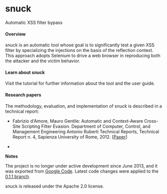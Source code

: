 # snuck
Automatic XSS filter bypass

#### Overview
snuck is an automatic tool whose goal is to significantly test a given XSS filter by specializing the injections on the basis of the reflection context. This approach adopts Selenium to drive a web browser in reproducing both the attacker and the victim behavior.

#### Learn about snuck
Visit the tutorial for further information about the tool and the user guide.

#### Research papers
The methodology, evaluation, and implementation of snuck is described in a technical report:

* Fabrizio d'Amore, Mauro Gentile: Automatic and Context-Aware Cross-Site Scripting Filter Evasion. Department of Computer, Control, and Management Engineering Antonio Ruberti Technical Reports, Technical Report n. 4, Sapienza University of Rome, 2012. [[Paper](http://www.dis.uniroma1.it/~bibdis/RePEc/aeg/report/2012-04.pdf)]

-
**Notes**

The project is no longer under active development since June 2013, and it was exported from [Google Code](https://code.google.com/p/snuck/).
Latest code changes were applied to the [0.1.1 branch](https://github.com/mauro-g/snuck/commits/snuck_0.1.1).

snuck is released under the Apache 2.0 license.
